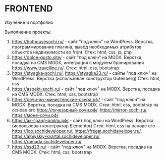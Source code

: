 # FRONTEND
Изучение и портфолио

Выполнение проекты:

1. https://hothousesochi.ru/ - сайт "под ключ" на WordPress. Верстка, программирование плагина, вывод необходимых атрибутов объектов недвижимости во front. Стек: html, css, js, php
2. https://dolce-gusto.site/ - сайт "под ключ" на MODX. Верстка, посадка на CMS MODX, интеграция с модулем бронирования https://www.travelline.ru/. Стек: html, css, bootstrap
3. https://styagka-sochi.ru/, https://styagka23.ru/ - сайты "под ключ" на WordPress. Верстка (использован конструктор Gutenberg) Стек: html, css
4. https://aspekt-sochi.ru/ - сайт "под ключ" на MODX. Верстка, посадка на CMS MODX. Стек: html, css, bootstrap
5. https://сочи-жк-министерские-озера.рф/ - сайт "под ключ" на MODX. Верстка, посадка на CMS MODX. Стек: html, css, bootstrap
  на основе его https://лучезарный-сочи.рф/, https://mirror-sochi.ru/, https://моне-сочи.рф/
6. https://ак-гранд-рояль.рф/ - сайт под ключ на WordPress. Верстка (использован конструктор Elementor) Стек: html, css
  на основе его https://loo.sochideveloper.ru/, https://fregat.sochideveloper.ru/, https://alpiyskiy-kvartal.sochideveloper.ru/, https://ramada.sochideveloper.ru/
7. https://ssd23.ru/ - сайт "под ключ" на MODX. Верстка, посадка на CMS MODX. Стек: html, css, bootstrap
